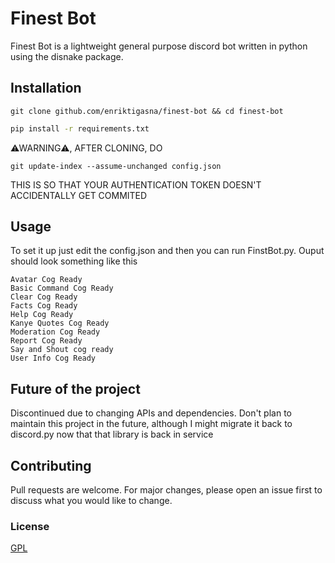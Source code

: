 # Finest Bot

Finest Bot is a lightweight general purpose discord bot written in python using the disnake package.

## Installation

```
git clone github.com/enriktigasna/finest-bot && cd finest-bot 
```

```bash
pip install -r requirements.txt
```

⚠WARNING⚠, AFTER CLONING, DO 
```
git update-index --assume-unchanged config.json
```

THIS IS SO THAT YOUR AUTHENTICATION TOKEN DOESN'T ACCIDENTALLY GET COMMITED

## Usage

To set it up just edit the config.json and then you can run FinstBot.py. Ouput should look something like this

```
Avatar Cog Ready
Basic Command Cog Ready
Clear Cog Ready
Facts Cog Ready
Help Cog Ready
Kanye Quotes Cog Ready
Moderation Cog Ready
Report Cog Ready
Say and Shout cog ready
User Info Cog Ready
```

## Future of the project
Discontinued due to changing APIs and dependencies. Don't plan to maintain this project in the future, although I might migrate it back to discord.py now that that library is back in service


## Contributing
Pull requests are welcome. For major changes, please open an issue first to discuss what you would like to change.


### License
[GPL](https://en.wikipedia.org/wiki/GNU_General_Public_License)
